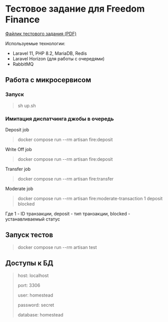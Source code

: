 # Тестовое задание для Freedom Finance
[Файлик тестового задания (PDF)](./задание.pdf)

Используемые технологии:
 - Laravel 11, PHP 8.2, MariaDB, Redis
 - Laravel Horizon (для работы с очередями)
 - RabbitMQ

## Работа с микросервисом

### Запуск

> sh up.sh


### Имитация диспатчинга джобы в очередь

Deposit job
> docker compose run --rm artisan fire:deposit

Write Off job
> docker compose run --rm artisan fire:deposit

Transfer job
> docker compose run --rm artisan fire:transfer

Moderate job 
> docker compose run --rm artisan fire:moderate-transaction 1 deposit blocked

Где 1 - ID транзакции, deposit - тип транзакции, blocked - устанавливаемый статус

## Запуск тестов

> docker compose run --rm artisan test


## Доступы к БД

> host: localhost
> 
> port: 3306
> 
> user: homestead
> 
> password: secret
> 
> database: homestead